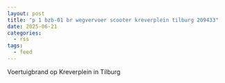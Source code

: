 ```yaml
---
layout: post
title: "p 1 bzb-01 br wegvervoer scooter kreverplein tilburg 209433"
date: 2025-06-21
categories: 
  - rss
tags: 
  - feed
---
```


Voertuigbrand op Kreverplein in Tilburg

